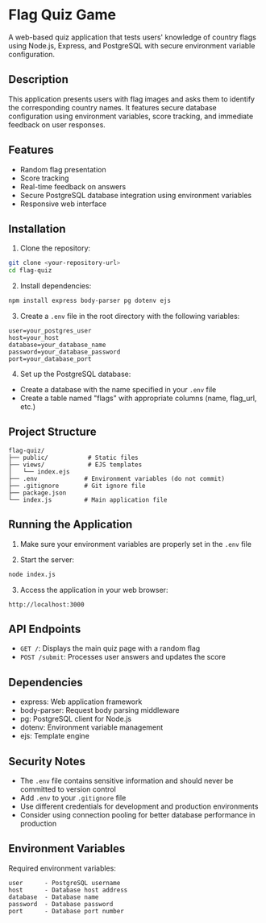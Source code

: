 # Flag Quiz Game

A web-based quiz application that tests users' knowledge of country flags using Node.js, Express, and PostgreSQL with secure environment variable configuration.

## Description

This application presents users with flag images and asks them to identify the corresponding country names. It features secure database configuration using environment variables, score tracking, and immediate feedback on user responses.

## Features

- Random flag presentation
- Score tracking
- Real-time feedback on answers
- Secure PostgreSQL database integration using environment variables
- Responsive web interface


## Installation

1. Clone the repository:
```bash
git clone <your-repository-url>
cd flag-quiz
```

2. Install dependencies:
```bash
npm install express body-parser pg dotenv ejs
```

3. Create a `.env` file in the root directory with the following variables:
```env
user=your_postgres_user
host=your_host
database=your_database_name
password=your_database_password
port=your_database_port
```

4. Set up the PostgreSQL database:
- Create a database with the name specified in your `.env` file
- Create a table named "flags" with appropriate columns (name, flag_url, etc.)

## Project Structure

```
flag-quiz/
├── public/           # Static files
├── views/            # EJS templates
│   └── index.ejs
├── .env             # Environment variables (do not commit)
├── .gitignore       # Git ignore file
├── package.json
└── index.js         # Main application file
```

## Running the Application

1. Make sure your environment variables are properly set in the `.env` file

2. Start the server:
```bash
node index.js
```

3. Access the application in your web browser:
```
http://localhost:3000
```

## API Endpoints

- `GET /`: Displays the main quiz page with a random flag
- `POST /submit`: Processes user answers and updates the score

## Dependencies

- express: Web application framework
- body-parser: Request body parsing middleware
- pg: PostgreSQL client for Node.js
- dotenv: Environment variable management
- ejs: Template engine

## Security Notes

- The `.env` file contains sensitive information and should never be committed to version control
- Add `.env` to your `.gitignore` file
- Use different credentials for development and production environments
- Consider using connection pooling for better database performance in production

## Environment Variables

Required environment variables:
```
user      - PostgreSQL username
host      - Database host address
database  - Database name
password  - Database password
port      - Database port number
```



